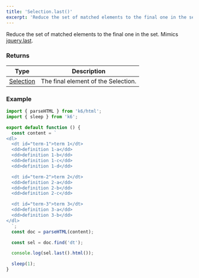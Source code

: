 ```yaml
---
title: 'Selection.last()'
excerpt: 'Reduce the set of matched elements to the final one in the set.'
---
```


Reduce the set of matched elements to the final one in the set.
Mimics [jquery.last](https://api.jquery.com/last/).

### Returns

| Type                                                 | Description                         |
| ---------------------------------------------------- | ----------------------------------- |
| [Selection](/javascript-api/v0.32/k6-html/selection) | The final element of the Selection. |

### Example

<CodeGroup labels={[]}>

```javascript
import { parseHTML } from 'k6/html';
import { sleep } from 'k6';

export default function () {
  const content = `
<dl>
  <dt id="term-1">term 1</dt>
  <dd>definition 1-a</dd>
  <dd>definition 1-b</dd>
  <dd>definition 1-c</dd>
  <dd>definition 1-d</dd>

  <dt id="term-2">term 2</dt>
  <dd>definition 2-a</dd>
  <dd>definition 2-b</dd>
  <dd>definition 2-c</dd>

  <dt id="term-3">term 3</dt>
  <dd>definition 3-a</dd>
  <dd>definition 3-b</dd>
</dl>
  `;
  const doc = parseHTML(content);

  const sel = doc.find('dt');

  console.log(sel.last().html());

  sleep(1);
}
```

</CodeGroup>
